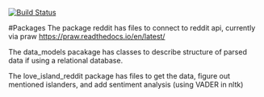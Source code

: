 [![Build Status](https://travis-ci.com/rshanker779/love_island.svg?branch=master)](https://travis-ci.com/rshanker779/love_island)

#Packages
The package reddit has files to connect to reddit api, currently via praw
https://praw.readthedocs.io/en/latest/

The data_models pacakage has classes to describe structure of parsed data if using a relational database.

The love_island_reddit package has files to get the data, figure out mentioned islanders, and add sentiment analysis (using VADER in nltk)

